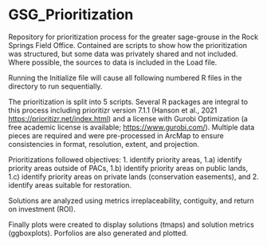 # GSG_Prioritization
Repository for prioritization process for the greater sage-grouse in the Rock Springs Field Office. Contained are scripts to show how the prioritization was structured, but some data was privately shared and not included. Where possible, the sources to data is included in the Load file.

Running the Initialize file will cause all following numbered R files in the directory to run sequentially.

The prioritization is split into 5 scripts. Several R packages are integral to this process including prioritizr version 7.1.1 (Hanson et al., 2021 https://prioritizr.net/index.html) and a license with Gurobi Optimization (a free academic license is available; https://www.gurobi.com/). Multiple data pieces are required and were pre-processed in ArcMap to ensure consistencies in format, resolution, extent, and projection.

Prioritizations followed objectives: 
    1. identify priority areas, 
          1.a) identify priority areas outside of PACs, 
          1.b) identify priority areas on public lands, 
          1.c) identify priority areas on private lands (conservation easements), and 
    2. identify areas suitable for restoration. 

Solutions are analyzed using metrics irreplaceability, contiguity, and return on investment (ROI). 

Finally plots were created to display solutions (tmaps) and solution metrics (ggboxplots). Porfolios are also generated and plotted.
